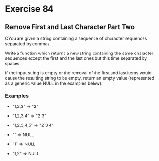 # Exercise 84

## Remove First and Last Character Part Two

CYou are given a string containing a sequence of character sequences separated by commas.

Write a function which returns a new string containing the same character sequences except the first and the last ones but this time separated by spaces.

If the input string is empty or the removal of the first and last items would cause the resulting string to be empty, return an empty value (represented as a generic value NULL in the examples below).

### Examples
* "1,2,3"      =>  "2"
* "1,2,3,4"    =>  "2 3"
* "1,2,3,4,5"  =>  "2 3 4"

* ""     =>  NULL
* "1"    =>  NULL
* "1,2"  =>  NULL